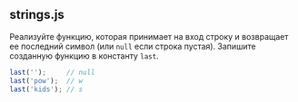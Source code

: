 ## strings.js

Реализуйте функцию, которая принимает на вход строку и возвращает ее последний символ (или `null` если строка пустая). Запишите созданную функцию в константу `last`.

```js
last('');     // null
last('pow');  // w
last('kids'); // s
```
